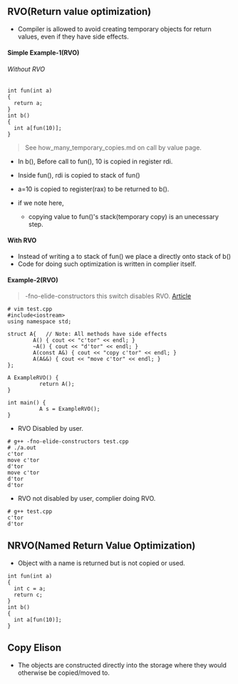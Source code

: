 ## RVO(Return value optimization)
- Compiler is allowed to avoid creating temporary objects for return values, even if they have side effects.

#### Simple Example-1(RVO)
###### Without RVO
```
int fun(int a)
{
  return a;
}
int b() 
{
  int a[fun(10)];
}
```
> See how_many_temporary_copies.md on call by value page.

- In b(), Before call to fun(), 10 is copied in register rdi.
- Inside fun(), rdi is copied to stack of fun()
- a=10 is copied to register(rax) to be returned to b().

- if we note here,
  - copying value to fun()'s stack(temporary copy) is an unecessary step.

#### With RVO
- Instead of writing a to stack of fun() we place a directly onto stack of b()
- Code for doing such optimization is written in complier itself.

#### Example-2(RVO)
> -fno-elide-constructors this switch disables RVO.
[Article](https://shaharmike.com/cpp/rvo/)
```
# vim test.cpp
#include<iostream>
using namespace std;

struct A{   // Note: All methods have side effects
        A() { cout << "c'tor" << endl; }
        ~A() { cout << "d'tor" << endl; }
        A(const A&) { cout << "copy c'tor" << endl; }
        A(A&&) { cout << "move c'tor" << endl; }
};

A ExampleRVO() {
          return A();
}

int main() {
          A s = ExampleRVO();
}
```

- RVO Disabled by user. 
```
# g++ -fno-elide-constructors test.cpp
# ./a.out
c'tor
move c'tor
d'tor
move c'tor
d'tor
d'tor
```

- RVO not disabled by user, complier doing RVO.
```
# g++ test.cpp
c'tor
d'tor
```

## NRVO(Named Return Value Optimization)
- Object with a name is returned but is not copied or used.
```
int fun(int a)
{ 
  int c = a;
  return c;
}
int b() 
{
  int a[fun(10)];
}
```

## Copy Elison
- The objects are constructed directly into the storage where they would otherwise be copied/moved to.
